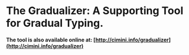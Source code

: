 # The Gradualizer: A Supporting Tool for Gradual Typing. 

#### The tool is also available online at: [http://cimini.info/gradualizer](http://cimini.info/gradualizer)

